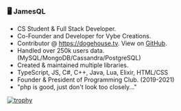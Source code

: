 ### 🖥️ JamesQL
- CS Student & Full Stack Developer.
- Co-Founder and Developer for Vybe Creations.
- Contributor @ https://dogehouse.tv. View on [GitHub](https://github.com/benawad/dogehouse).
- Handled over 250k users data. (MySQL/MongoDB/Cassandra/PostgreSQL)
- Created & maintained multiple libraries.
- TypeScript, JS, C#, C++, Java, Lua, Elixir, HTML/CSS
- Founder & President of Programming Club. (2019-2021)
- "php is good, just don't look too closely..."

[![trophy](https://github-profile-trophy.vercel.app/?username=jamesql&theme=gruvbox&title=MultiLanguage,Commit,Repositories,Issues)](https://github.com/ryo-ma/github-profile-trophy)

